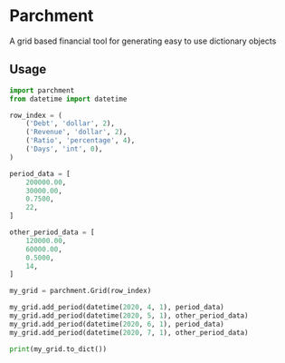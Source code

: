 # Parchment

A grid based financial tool for generating easy to use dictionary objects

## Usage
```python
import parchment
from datetime import datetime

row_index = (
    ('Debt', 'dollar', 2),
    ('Revenue', 'dollar', 2),
    ('Ratio', 'percentage', 4),
    ('Days', 'int', 0),
)

period_data = [
    200000.00,
    30000.00,
    0.7500,
    22,
]

other_period_data = [
    120000.00,
    60000.00,
    0.5000,
    14,
]

my_grid = parchment.Grid(row_index)

my_grid.add_period(datetime(2020, 4, 1), period_data)
my_grid.add_period(datetime(2020, 5, 1), other_period_data)
my_grid.add_period(datetime(2020, 6, 1), period_data)
my_grid.add_period(datetime(2020, 7, 1), other_period_data)

print(my_grid.to_dict())

```
